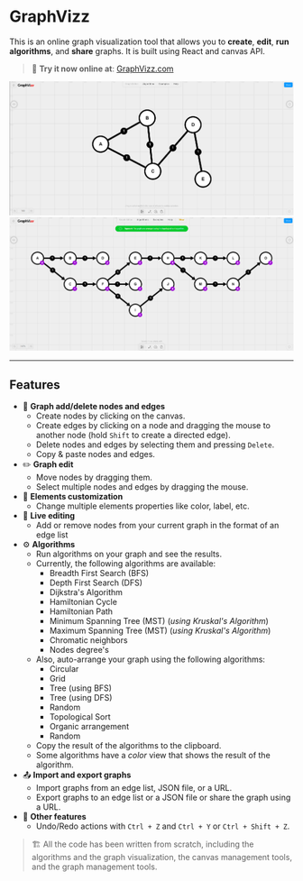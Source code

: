 # GraphVizz

This is an online graph visualization tool that allows you to **create**, **edit**, **run algorithms**, and **share** graphs. It is built using React and canvas API.

> 🔗 **Try it now online at**: [GraphVizz.com](https://www.graphvizz.com)

!["GraphVizz online tool screenshot"](docs/screenshot-1.png "GraphVizz online tool screenshot")
!["GraphVizz toposort algorithm screenshot"](docs/screenshot-2.png "GraphVizz toposort algorithm screenshot")

------------------------------------------------------------------------------------

## Features

- 🧩 **Graph add/delete nodes and edges**
  - Create nodes by clicking on the canvas.
  - Create edges by clicking on a node and dragging the mouse to another node (hold `Shift` to create a directed edge).
  - Delete nodes and edges by selecting them and pressing `Delete`.
  - Copy & paste nodes and edges.
- ✏️ **Graph edit**
  - Move nodes by dragging them.
  - Select multiple nodes and edges by dragging the mouse.
- 🎨 **Elements customization**
  - Change multiple elements properties like color, label, etc.
- 🌟 **Live editing**
  - Add or remove nodes from your current graph in the format of an edge list
- ⚙️ **Algorithms**
  - Run algorithms on your graph and see the results.
  - Currently, the following algorithms are available:
    - Breadth First Search (BFS)
    - Depth First Search (DFS)
    - Dijkstra's Algorithm
    - Hamiltonian Cycle
    - Hamiltonian Path
    - Minimum Spanning Tree (MST) (*using Kruskal's Algorithm*)
    - Maximum Spanning Tree (MST) (*using Kruskal's Algorithm*)
    - Chromatic neighbors
    - Nodes degree's
  - Also, auto-arrange your graph using the following algorithms:
    - Circular
    - Grid
    - Tree (using BFS)
    - Tree (using DFS)
    - Random
    - Topological Sort
    - Organic arrangement
    - Random
  - Copy the result of the algorithms to the clipboard.
  - Some algorithms have a *color* view that shows the result of the algorithm.
- 📤 **Import and export graphs**
  - Import graphs from an edge list, JSON file, or a URL. 
  - Export graphs to an edge list or a JSON file or share the graph using a URL.
- 🔧 **Other features**
  - Undo/Redo actions with `Ctrl + Z` and `Ctrl + Y` or `Ctrl + Shift + Z`.

> 🏗️ All the code has been written from scratch, including the algorithms and the graph visualization, the canvas management tools, and the graph management tools.
